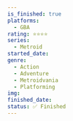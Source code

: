 ```yaml
---
is_finished: true
platforms:
  - GBA
rating: ⭐⭐⭐⭐
series:
  - Metroid
started_date:
genre:
  - Action
  - Adventure
  - Metroidvania
  - Platforming
img:
finished_date:
status: ✅ Finished
---
```

